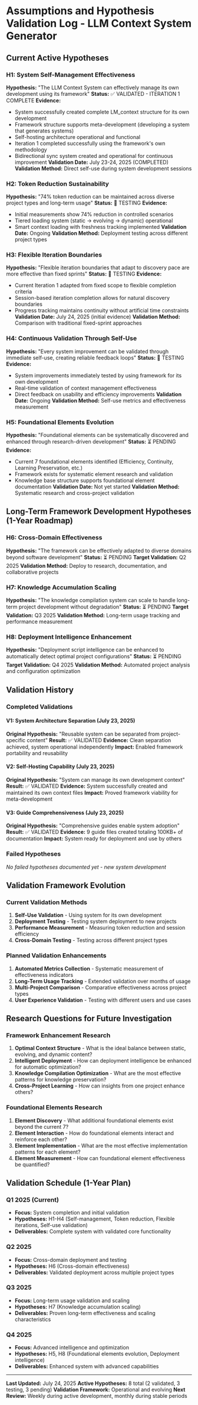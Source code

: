 # Assumptions and Hypothesis Validation Log - LLM Context System Generator

## Current Active Hypotheses

### H1: System Self-Management Effectiveness
**Hypothesis:** "The LLM Context System can effectively manage its own development using its framework"
**Status:** ✅ VALIDATED - ITERATION 1 COMPLETE
**Evidence:**
- System successfully created complete LM_context structure for its own development
- Framework structure supports meta-development (developing a system that generates systems)
- Self-hosting architecture operational and functional
- Iteration 1 completed successfully using the framework's own methodology
- Bidirectional sync system created and operational for continuous improvement
**Validation Date:** July 23-24, 2025 (COMPLETED)
**Validation Method:** Direct self-use during system development sessions

### H2: Token Reduction Sustainability
**Hypothesis:** "74% token reduction can be maintained across diverse project types and long-term usage"
**Status:** 🔄 TESTING
**Evidence:**
- Initial measurements show 74% reduction in controlled scenarios
- Tiered loading system (static → evolving → dynamic) operational
- Smart context loading with freshness tracking implemented
**Validation Date:** Ongoing
**Validation Method:** Deployment testing across different project types

### H3: Flexible Iteration Boundaries
**Hypothesis:** "Flexible iteration boundaries that adapt to discovery pace are more effective than fixed sprints"
**Status:** 🔄 TESTING
**Evidence:**
- Current Iteration 1 adapted from fixed scope to flexible completion criteria
- Session-based iteration completion allows for natural discovery boundaries
- Progress tracking maintains continuity without artificial time constraints
**Validation Date:** July 24, 2025 (initial evidence)
**Validation Method:** Comparison with traditional fixed-sprint approaches

### H4: Continuous Validation Through Self-Use
**Hypothesis:** "Every system improvement can be validated through immediate self-use, creating reliable feedback loops"
**Status:** 🔄 TESTING
**Evidence:**
- System improvements immediately tested by using framework for its own development
- Real-time validation of context management effectiveness
- Direct feedback on usability and efficiency improvements
**Validation Date:** Ongoing
**Validation Method:** Self-use metrics and effectiveness measurement

### H5: Foundational Elements Evolution
**Hypothesis:** "Foundational elements can be systematically discovered and enhanced through research-driven development"
**Status:** ⏳ PENDING
**Evidence:**
- Current 7 foundational elements identified (Efficiency, Continuity, Learning Preservation, etc.)
- Framework exists for systematic element research and validation
- Knowledge base structure supports foundational element documentation
**Validation Date:** Not yet started
**Validation Method:** Systematic research and cross-project validation

## Long-Term Framework Development Hypotheses (1-Year Roadmap)

### H6: Cross-Domain Effectiveness
**Hypothesis:** "The framework can be effectively adapted to diverse domains beyond software development"
**Status:** ⏳ PENDING
**Target Validation:** Q2 2025
**Validation Method:** Deploy to research, documentation, and collaborative projects

### H7: Knowledge Accumulation Scaling
**Hypothesis:** "The knowledge compilation system can scale to handle long-term project development without degradation"
**Status:** ⏳ PENDING
**Target Validation:** Q3 2025
**Validation Method:** Long-term usage tracking and performance measurement

### H8: Deployment Intelligence Enhancement
**Hypothesis:** "Deployment script intelligence can be enhanced to automatically detect optimal project configurations"
**Status:** ⏳ PENDING
**Target Validation:** Q4 2025
**Validation Method:** Automated project analysis and configuration optimization

## Validation History

### Completed Validations

#### V1: System Architecture Separation (July 23, 2025)
**Original Hypothesis:** "Reusable system can be separated from project-specific content"
**Result:** ✅ VALIDATED
**Evidence:** Clean separation achieved, system operational independently
**Impact:** Enabled framework portability and reusability

#### V2: Self-Hosting Capability (July 23, 2025)
**Original Hypothesis:** "System can manage its own development context"
**Result:** ✅ VALIDATED
**Evidence:** System successfully created and maintained its own context files
**Impact:** Proved framework viability for meta-development

#### V3: Guide Comprehensiveness (July 23, 2025)
**Original Hypothesis:** "Comprehensive guides enable system adoption"
**Result:** ✅ VALIDATED
**Evidence:** 9 guide files created totaling 100KB+ of documentation
**Impact:** System ready for deployment and use by others

### Failed Hypotheses

*No failed hypotheses documented yet - new system development*

## Validation Framework Evolution

### Current Validation Methods
1. **Self-Use Validation** - Using system for its own development
2. **Deployment Testing** - Testing system deployment to new projects
3. **Performance Measurement** - Measuring token reduction and session efficiency
4. **Cross-Domain Testing** - Testing across different project types

### Planned Validation Enhancements
1. **Automated Metrics Collection** - Systematic measurement of effectiveness indicators
2. **Long-Term Usage Tracking** - Extended validation over months of usage
3. **Multi-Project Comparison** - Comparative effectiveness across project types
4. **User Experience Validation** - Testing with different users and use cases

## Research Questions for Future Investigation

### Framework Enhancement Research
1. **Optimal Context Structure** - What is the ideal balance between static, evolving, and dynamic content?
2. **Intelligent Deployment** - How can deployment intelligence be enhanced for automatic optimization?
3. **Knowledge Compilation Optimization** - What are the most effective patterns for knowledge preservation?
4. **Cross-Project Learning** - How can insights from one project enhance others?

### Foundational Elements Research
1. **Element Discovery** - What additional foundational elements exist beyond the current 7?
2. **Element Interaction** - How do foundational elements interact and reinforce each other?
3. **Element Implementation** - What are the most effective implementation patterns for each element?
4. **Element Measurement** - How can foundational element effectiveness be quantified?

## Validation Schedule (1-Year Plan)

### Q1 2025 (Current)
- **Focus:** System completion and initial validation
- **Hypotheses:** H1-H4 (Self-management, Token reduction, Flexible iterations, Self-use validation)
- **Deliverables:** Complete system with validated core functionality

### Q2 2025
- **Focus:** Cross-domain deployment and testing
- **Hypotheses:** H6 (Cross-domain effectiveness)
- **Deliverables:** Validated deployment across multiple project types

### Q3 2025
- **Focus:** Long-term usage validation and scaling
- **Hypotheses:** H7 (Knowledge accumulation scaling)
- **Deliverables:** Proven long-term effectiveness and scaling characteristics

### Q4 2025
- **Focus:** Advanced intelligence and optimization
- **Hypotheses:** H5, H8 (Foundational elements evolution, Deployment intelligence)
- **Deliverables:** Enhanced system with advanced capabilities

---

**Last Updated:** July 24, 2025
**Active Hypotheses:** 8 total (2 validated, 3 testing, 3 pending)
**Validation Framework:** Operational and evolving
**Next Review:** Weekly during active development, monthly during stable periods
